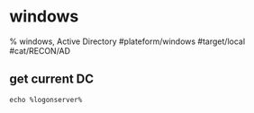 # windows
% windows, Active Directory
#plateform/windows #target/local #cat/RECON/AD

## get current DC
```
echo %logonserver%
```

